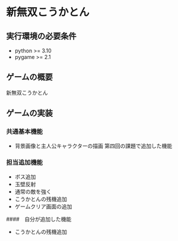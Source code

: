 # 新無双こうかとん

## 実行環境の必要条件
* python >= 3.10
* pygame >= 2.1

## ゲームの概要
新無双こうかとん

## ゲームの実装
### 共通基本機能
* 背景画像と主人公キャラクターの描画
第四回の課題で追加した機能
### 担当追加機能
* ボス追加
* 玉壁反射
* 通常の敵を強く
* こうかとんの残機追加
* ゲームクリア画面の追加

####　自分が追加した機能
* こうかとんの残機追加
